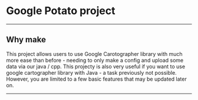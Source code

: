 # Google Potato project

---

## Why make

This project allows users to use Google Carotographer library with much more ease than before - needing to only make a config and upload some data via our java / cpp. This projecty is also very useful if you want to use google cartographer library with Java - a task previously not possible. However, you are limited to a few basic features that may be updated later on.

---
